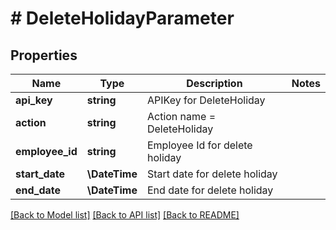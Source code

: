 # # DeleteHolidayParameter

## Properties

Name | Type | Description | Notes
------------ | ------------- | ------------- | -------------
**api_key** | **string** | APIKey for DeleteHoliday |
**action** | **string** | Action name &#x3D; DeleteHoliday |
**employee_id** | **string** | Employee Id for delete holiday |
**start_date** | **\DateTime** | Start date for delete holiday |
**end_date** | **\DateTime** | End date for delete holiday |

[[Back to Model list]](../../README.md#models) [[Back to API list]](../../README.md#endpoints) [[Back to README]](../../README.md)
